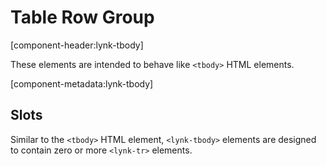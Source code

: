 # Table Row Group

[component-header:lynk-tbody]

These elements are intended to behave like `<tbody>` HTML elements.

[component-metadata:lynk-tbody]

## Slots

Similar to the `<tbody>` HTML element, `<lynk-tbody>` elements are designed to contain zero or more `<lynk-tr>` elements.
